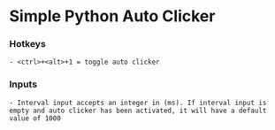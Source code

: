 # Simple Python Auto Clicker

### Hotkeys
    - <ctrl>+<alt>+1 = toggle auto clicker
  
### Inputs
    - Interval input accepts an integer in (ms). If interval input is empty and auto clicker has been activated, it will have a default value of 1000